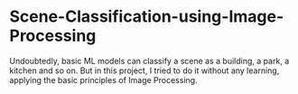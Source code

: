 # Scene-Classification-using-Image-Processing
Undoubtedly, basic ML models can classify a scene as a building, a park, a kitchen and so on. But in this project, I tried to do it without any learning, applying the basic principles of Image Processing.
